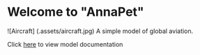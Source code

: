 # Welcome to "AnnaPet"

![Aircraft] (.assets/aircraft.jpg)
A simple model of global aviation.


Click [here](./aviation.md) to view model documentation
